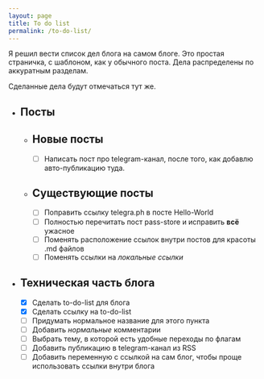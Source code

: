```yaml
---
layout: page
title: To do list
permalink: /to-do-list/
---
```


Я решил вести список дел блога на самом блоге.
Это простая страничка, с шаблоном, как у обычного поста.
Дела распределены по аккуратным разделам.

Сделанные дела будут отмечаться тут же.

  * Посты
    ---
    * Новые посты
      ---
      * [ ] Написать пост про telegram-канал, после того, как добавлю авто-публикацию туда.
    * Существующие посты
      ---
      * [ ] Поправить ссылку telegra.ph в посте Hello-World
      * [ ] Полностью перечитать пост pass-store и исправить **всё** ужасное
      * [ ] Поменять расположение ссылок внутри постов для красоты .md файлов
      * [ ] Поменять ссылки на *локальные ссылки*
  * Техническая часть блога
    ---
    * [X] Сделать to-do-list для блога
    * [X] Сделать ссылку на to-do-list
    * [ ] Придумать нормальное название для этого пункта
    * [ ] Добавить *нормальные* комментарии
    * [ ] Выбрать тему, в которой есть удобные переходы по флагам
    * [ ] Добавить публикацию в telegram-канал из RSS
    * [ ] Добавить переменную с ссылкой на сам блог, чтобы проще использовать ссылки внутри блога 
